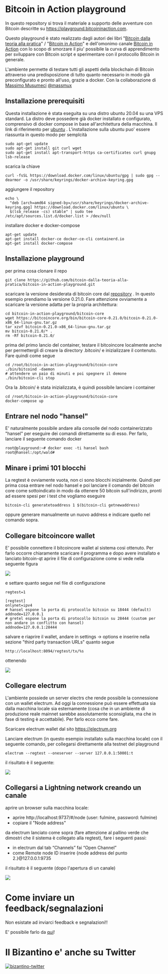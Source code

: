 # Bitcoin in Action playground

In questo repository si trova il materiale a supporto delle avventure con Bitcoin descritte su https://playground.bitcoininaction.com.

Questo playground è stato realizzato dagli autori dei libri "[Bitcoin dalla teoria alla pratica](https://www.amazon.com/Bitcoin-Dalla-teoria-pratica-Italian/dp/B07SNNNL2P)" / "[Bitcoin in Action](https://www.amazon.com/gp/product/B08NL5ZV6X)" e dell'omonimo canale [Bitcoin in Action](https://www.youtube.com/BitcoinInAction) con lo scopo di smorzare il piu' possibile la curva di apprendimento per sviluppare con Bitcoin script e sperimentare con il protocollo Bitcoin in generale. 

L'ambiente permette di testare tutti gli aspetti della blockchain di Bitcoin attraverso una predisposizione di tutto quanto necessario in modo già preconfigurato e pronto all'uso, grazie a docker. Con la collaborazione di [Massimo Musumeci](https://github.com/massmux/) [@massmux](https://twitter.com/massmux)

## Installazione prerequisiti

 Questa installazione è stata eseguita su una distro ubuntu 20.04 su una VPS standard. La distro deve possedere già docker installato e configurato, comprensivo di docker compose in base all'architettura della macchina. Il link di riferimento per [ubuntu](https://docs.docker.com/engine/install/ubuntu/) . L'installazione sulla ubuntu puo' essere riassunta in questo modo per semplcità

```
sudo apt-get update
sudo apt-get install git curl wget
sudo apt-get install apt-transport-https ca-certificates curl gnupg lsb-release
```

scarica la chiave

```
curl -fsSL https://download.docker.com/linux/ubuntu/gpg | sudo gpg --dearmor -o /usr/share/keyrings/docker-archive-keyring.gpg
```

aggiungere il repository

```
echo \
  "deb [arch=amd64 signed-by=/usr/share/keyrings/docker-archive-keyring.gpg] https://download.docker.com/linux/ubuntu \
  $(lsb_release -cs) stable" | sudo tee /etc/apt/sources.list.d/docker.list > /dev/null
```

installare docker e docker-compose

```
apt-get update
apt-get install docker-ce docker-ce-cli containerd.io
apt-get install docker-compose
```

## Installazione playground

 per prima cosa clonare il repo

```
git clone https://github.com/bitcoin-dalla-teoria-alla-pratica/bitcoin-in-action-playground.git
```

 scaricare la versione desiderata di bitcoin core dal [repository](https://bitcoincore.org/bin/) . In questo esempio prendiamo la versione 0.21.0. Fare attenzione ovviamente a scaricare la versione adatta per la propria architettura:

```
cd bitcoin-in-action-playground/bitcoin-core
wget https://bitcoincore.org/bin/bitcoin-core-0.21.0/bitcoin-0.21.0-x86_64-linux-gnu.tar.gz
tar xzvf bitcoin-0.21.0-x86_64-linux-gnu.tar.gz
mv bitcoin-0.21.0/* .
rm -Rf bitcoin-0.21.0/

```
 prima del primo lancio del container, testare il bitcoincore localmente anche per permettergli di creare la directory .bitcoin/ e inizializzare il contenuto. Fare quindi come segue

```
cd /root/bitcoin-in-action-playground/bitcoin-core
./bin/bitcoind -daemon
# attendere un paio di minuti e poi spegnere il demone
./bin/bitcoin-cli stop
```

 Ora la .bitcoin/ è stata inizializzata, è quindi possibile lanciare i container

```
cd /root/bitcoin-in-action-playground/bitcoin-core
docker-compose up
```

## Entrare nel nodo "hansel"

 E' naturalmente possibile andare alla consolle del nodo containerizzato "hansel" per eseguire dei comandi direttamente su di esso. Per farlo, lanciare il seguente comando docker

```
root@playground:~# docker exec -ti hansel bash
root@hansel:/opt/wald# 
```

## Minare i primi 101 blocchi

 La regtest è ovviamente vuota, non ci sono blocchi inizialmente. Quindi per prima cosa entrare nel nodo hansel e poi lanciare il comando del bitcoin core come sottoindicato in modo da ottenere 50 bitcoin sull'indirizzo, pronti ad essere spesi per i test che vogliamo eseguire

```
bitcoin-cli generatetoaddress 1 $(bitcoin-cli getnewaddress)
```

 oppure generare manualmente un nuovo address e indicare quello nel comando sopra.

## Collegare bitcoincore wallet

 E' possibile connettere il bitcoincore wallet al sistema cosi ottenuto. Per farlo occorre chiaramente scaricare il programma e dopo avere installato e lanciato bitcoin-qt aprire il file di configurazione come si vede nella seguente figura


![](https://i.ibb.co/hMTf6Mp/set-bitcoincore-wallet-config.png)

 e settare quanto segue nel file di configurazione

```
regtest=1

[regtest]
onlynet=ipv4
# hansel espone la porta di protocollo bitcoin su 18444 (default)
addnode=127.0.0.1
# gretel espone la porta di protocollo bitcoin su 28444 (custom per non andare in conflitto con hansel)
addnode=127.0.0.1:28444
```

 salvare e riaprire il wallet, andare in settings -> options e inserire nella sezione "third party transaction URLs" quanto segue

```
http://localhost:8094/regtest/tx/%s
```

ottenendo

![](https://i.ibb.co/kmTHqb6/options-settings-bitcoincore.png)


## Collegare electrum

 L'ambiente possiede un server electrs che rende possibile la connessione con un wallet electrum. Ad oggi la connessione può essere effettuata sia dalla macchina locale sia esternamente (cosa che in un ambiente di produzione reale mainnet sarebbe assolutamente sconsigliata, ma che in fase di testing è accettabile). Per farlo ecco come fare.

 Scaricare electrum wallet dal sito https://electrum.org

 Lanciare electrum (in questo esempio installato sulla macchina locale) con il seguente comando, per collegarsi direttamente alla testnet del playground

```
electrum --regtest --oneserver --server 127.0.0.1:50001:t
```

il risultato è il seguente:

![](https://i.ibb.co/kB7h3cn/electrum-regtest.png)

## Collegarsi a Lightning network creando un canale

aprire un browser sulla macchina locale:

 - aprire http://localhost:9737/#/node (user: fulmine, password: fulmine)
 - copiare il "Node address" 

da electrum lanciato come sopra (fare attenzione al pallino verde che dimostri che il sistema è collegato alla regtest), fare i seguenti passi:

 - in electrum dal tab “Channels” fai “Open Channel”
 - come Remote node ID inserire {node address del punto 2.}@127.0.0.1:9735

il risultato è il seguente (dopo l'apertura di un canale)

![](https://i.ibb.co/hCpcyTB/electrum-channels.png)


# Come inviare un feedback/segnalazioni

Non esistate ad inviarci feedback e segnalazioni!!

E' possibile farlo da [qui](https://github.com/bitcoin-dalla-teoria-alla-pratica/playground/issues/new/choose)!

# Il Bizantino e' anche su Twitter

[![bizantino-twitter](https://i.ibb.co/cvzsXPk/bizantino-twitter.png)](https://twitter.com/satoshiwantsyou)
